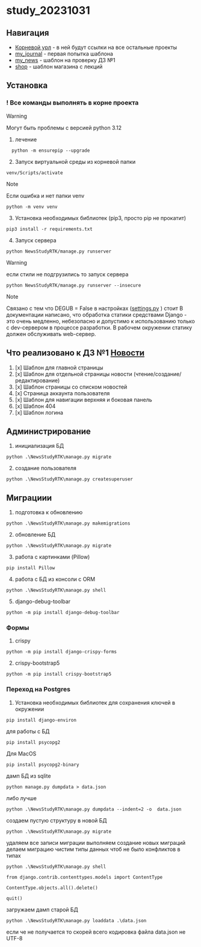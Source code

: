 # study_20231031

Навигация
-----------
- [Корневой урл](http://127.0.0.1:8000/) - в ней будут ссылки на все остальные проекты
- [my_journal](http://127.0.0.1:8000/my_journal/) - первая попытка шаблона
- [my_news](http://127.0.0.1:8000/my_news/) - шаблон на проверку ДЗ №1
- [shop](http://127.0.0.1:8000/my_news/) - шаблон магазина с лекций

  
Установка 
------------
### ! Все команды выполнять в корне проекта

> [!WARNING]
> Могут быть проблемы с версией python 3.12
1) лечение
```
  python -m ensurepip --upgrade
```

2) Запуск виртуальной среды из корневой папки
```
venv/Scripts/activate
```
> [!NOTE]
> Если ошибка и нет папки venv
```
python -m venv venv
```
3) Установка необходимых библиотек (pip3, просто pip не прокатит)
```
pip3 install -r requirements.txt
```

4) Запуск сервера
```
python NewsStudyRTK/manage.py runserver
```
> [!WARNING]
>  если стили не подгрузились то запуск сервера
```
python NewsStudyRTK/manage.py runserver --insecure
```
> [!NOTE]
> Связано с тем что DEGUB = False в настройках ([settings.py](NewsStudyRTK/NewsStudyRTK/settings.py) ) стоит 
> В документации написано, что обработка статики средствами Django - это очень медленно, небезопасно и допустимо к использованию только с dev-сервером в процессе разработки. В рабочем окружении статику должен обслуживать web-сервер.


Что реализовано к ДЗ №1 [Новости](http://127.0.0.1:8000/my_news/)
------------
1) [x] Шаблон для главной страницы
2) [x] Шаблон для отдельной страницы новости (чтение/создание/редактирование)
3) [x] Шаблон страницы со списком новостей
4) [x] Страница аккаунта пользователя
5) [x] Шаблон для навигации верхняя и боковая панель
6) [x] Шаблон 404
7) [x] Шаблон логина


## Администрирование
1) инициализация БД
```
python .\NewsStudyRTK\manage.py migrate
```
2) создание пользователя
```
python .\NewsStudyRTK\manage.py createsuperuser
```

## Миграциии
1) подготовка к обновлению
```
python .\NewsStudyRTK\manage.py makemigrations
```
2) обновление БД
```
python .\NewsStudyRTK\manage.py migrate
```
3) работа с картинками (Pillow)
```
pip install Pillow
```
4) работа с БД из консоли с ORM
``` 
python .\NewsStudyRTK\manage.py shell 
```

5) django-debug-toolbar
```
python -m pip install django-debug-toolbar
```


### Формы
1) crispy
```
python -m pip install django-crispy-forms
 ```
2) crispy-bootstrap5
```
python -m pip install crispy-bootstrap5
 ```

### Переход на Postgres
1) Установка необходимых библиотек
для сохранения ключей в окружении
 ```
pip install django-environ
```
для работы с БД
 ```
pip install psycopg2
```
 Для MacOS
 ```
pip install psycopg2-binary 
```

дамп БД из sqlite
``` 
python manage.py dumpdata > data.json
```
либо лучше 
```
python .\NewsStudyRTK\manage.py dumpdata --indent=2 -o  data.json
```


создаем пустую структуру в новой БД
```
python .\NewsStudyRTK\manage.py migrate
```

удаляем все записи миграции
выполняем создание новых миграций
делаем миграцию
чистим типы данных чтоб не было конфликтов в типах
```
python .\NewsStudyRTK\manage.py shell
```
```
from django.contrib.contenttypes.models import ContentType
```
``` 
ContentType.objects.all().delete()
```
``` 
quit()
```
загружаем дамп старой БД
``` 
python .\NewsStudyRTK\manage.py loaddata .\data.json
```
если че не получается то скорей всего кодировка файла data.json не UTF-8